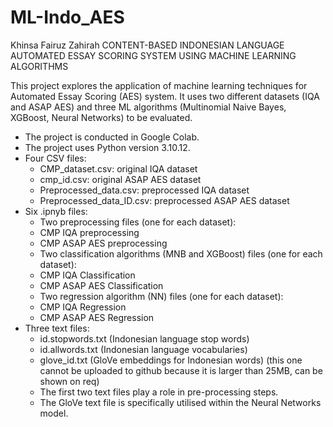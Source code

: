 # ML-Indo_AES

Khinsa Fairuz Zahirah
CONTENT-BASED INDONESIAN LANGUAGE AUTOMATED ESSAY SCORING SYSTEM USING MACHINE LEARNING ALGORITHMS

This project explores the application of machine learning techniques for Automated Essay Scoring (AES) system. It uses two different datasets (IQA and ASAP AES) and three ML algorithms (Multinomial Naive Bayes, XGBoost, Neural Networks) to be evaluated.

- The project is conducted in Google Colab.
- The project uses Python version 3.10.12.
- Four CSV files:
   - CMP_dataset.csv: original IQA dataset
   - cmp_id.csv: original ASAP AES dataset
   - Preprocessed_data.csv: preprocessed IQA dataset
   - Preprocessed_data_ID.csv: preprocessed ASAP AES dataset
- Six .ipnyb files:
   - Two preprocessing files (one for each dataset):
	- CMP IQA preprocessing
	- CMP ASAP AES preprocessing
   - Two classification algorithms (MNB and XGBoost) files (one for each dataset):
	- CMP IQA Classification
	- CMP ASAP AES Classification
   - Two regression algorithm (NN) files (one for each dataset):
	- CMP IQA Regression
	- CMP ASAP AES Regression
- Three text files:
     - id.stopwords.txt (Indonesian language stop words)
     - id.allwords.txt (Indonesian language vocabularies)
     - glove_id.txt (GloVe embeddings for Indonesian words) (this one cannot be uploaded to github because it is larger than 25MB, can be shown on req)
   - The first two text files play a role in pre-processing steps.
   - The GloVe text file is specifically utilised within the Neural Networks model.
